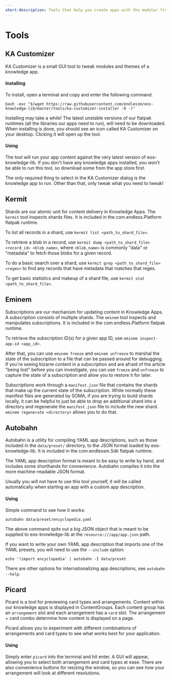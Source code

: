 ```yaml
---
short-description: Tools that help you create apps with the modular framework
...
```

Tools
=====

KA Customizer
-------------
KA Customizer is a small GUI tool to tweak modules and themes of a knowledge
app.

#### Installing
To install, open a terminal and copy and enter the following command.
```
bash -exc "$(wget https://raw.githubusercontent.com/endlessm/eos-knowledge-lib/master/tools/ka-customizer-installer -O -)"
```
Installing may take a while! The latest unstable versions of our flatpak
runtimes (all the libraries our apps need to run), will need to be downloaded.
When installing is done, you should see an icon called KA Customizer on your
desktop. Clicking it will open up the tool.

#### Using
The tool will run your app content against the very latest version of
eos-knowledge-lib. If you don't have any knowledge apps installed, you won't
be able to run this tool, so download some from the app store first.

The only required thing to select in the KA Customizer dialog is the knowledge
app to run. Other than that, only tweak what you need to tweak!

Kermit
------
Shards are our atomic unit for content delivery in Knowledge Apps. The `kermit` tool
inspects shards files. It is included in the com.endless.Platform flatpak runtime.

To list all records in a shard, use `kermit list <path_to_shard_file>`.

To retrieve a blob in a record, use `kermit dump <path_to_shard_file> <record_id> <blob_name>`,
where `<blob_name>` is commonly "data" or "metadata" to fetch those blobs for a given record.

To do a basic search over a shard, use `kermit grep <path_to_shard_file> <regex>` to
find any records that have metadata that matches that regex.

To get basic statistics and makeup of a shard file, use `kermit stat <path_to_shard_file>`.

Eminem
------
Subscriptions are our mechanism for updating content in Knowledge Apps. A subscription
consists of multiple shards. The `eminem` tool inspects and manipulates subscriptions.
It is included in the com.endless.Platform flatpak runtime.

To retrieve the subscription ID(s) for a given app ID, use `eminem inspect-app-id <app_id>`.

After that, you can use `eminem freeze` and `eminem unfreeze` to marshal the state of
the subscription to a file that can be passed around for debugging. If you're seeing
bizarre content in a subscription and are afraid of the article "being lost" before you
can investigate, you can use `freeze` and `unfreeze` to capture the state of a subscription
and allow you to restore it for later.

Subscriptions work through a `manifest.json` file that contains the shards that make up
the current state of the subscription. While normally these manifest files are generated
by SOMA, if you are trying to build shards locally, it can be helpful to just be able to
drop an additional shard into a directory and regenerate the `manifest.json` file to include
the new shard. `eminem regenerate <directory>` allows you to do that.

Autobahn
--------
Autobahn is a utility for compiling YAML app descriptions, such as those included in the `data/preset/` directory, to the JSON format loaded by eos-knowledge-lib.
It is included in the com.endlessm.Sdk flatpak runtime.

The YAML app description format is meant to be easy to write by hand, and includes some shorthands for convenience.
Autobahn compiles it into the more machine-readable JSON format.

Usually you will not have to use this tool yourself, it will be called automatically when starting an app with a custom app description.

#### Using
Simple command to see how it works:
```
autobahn data/preset/encyclopedia.yaml
```
The above command spits out a big JSON object that is meant to be supplied to eos-knowledge-lib at the `resource:///app/app.json` path.

If you want to write your own YAML app description that imports one of the YAML presets, you will need to use the `--include` option:
```
echo '!import encyclopedia' | autobahn -I data/preset
```

There are other options for internationalizing app descriptions, see `autobahn --help`.

Picard
------
Picard is a tool for previewing card types and arrangements. Content within our
knowledge apps is displayed in ContentGroups. Each content group has an
`arrangement` slot and each arrangement has a `card` slot. The arrangement +
card combo determine how content is displayed on a page.

Picard allows you to experiment with different combinations of arrangements
and card types to see what works best for your application.

#### Using

Simply enter `picard` into the terminal and hit enter. A GUI will appear,
allowing you to select both arrangement and card types at ease. There are also
convenience buttons for resizing the window, so you can see how your
arrangement will look at different resolutions.
